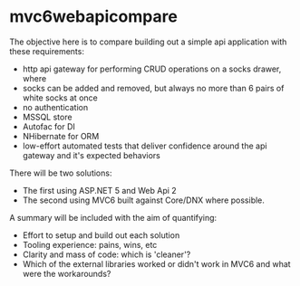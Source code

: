 # mvc6webapicompare

The objective here is to compare building out a simple api application with these requirements:

* http api gateway for performing CRUD operations on a socks drawer, where
* socks can be added and removed, but always no more than 6 pairs of white socks at once
* no authentication
* MSSQL store
* Autofac for DI
* NHibernate for ORM
* low-effort automated tests that deliver confidence around the api gateway and it's expected behaviors

There will be two solutions:

* The first using ASP.NET 5 and Web Api 2
* The second using MVC6 built against Core/DNX where possible.

A summary will be included with the aim of quantifying:

* Effort to setup and build out each solution
* Tooling experience: pains, wins, etc
* Clarity and mass of code: which is 'cleaner'?
* Which of the external libraries worked or didn't work in MVC6 and what were the workarounds?
